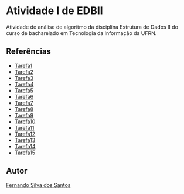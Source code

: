 # Atividade I de EDBII

Atividade de análise de algoritmo da disciplina Estrutura de Dados II do curso de bacharelado em Tecnologia da Informação da UFRN.

## Referências


- [Tarefa1](https://github.com/nandosannn/edb2-atividade1/tree/main/tarefa_01)
- [Tarefa2](https://github.com/nandosannn/edb2-atividade1/tree/main/tarefa_02)
- [Tarefa3](https://github.com/nandosannn/edb2-atividade1/tree/main/tarefa_03)
- [Tarefa4](https://github.com/nandosannn/edb2-atividade1/tree/main/tarefa_04)
- [Tarefa5](https://github.com/nandosannn/edb2-atividade1/tree/main/tarefa_05)
- [Tarefa6](https://github.com/nandosannn/edb2-atividade1/tree/main/tarefa_06)
- [Tarefa7](https://github.com/nandosannn/edb2-atividade1/tree/main/tarefa_07)
- [Tarefa8](https://github.com/nandosannn/edb2-atividade1/tree/main/tarefa_08)
- [Tarefa9](https://github.com/nandosannn/edb2-atividade1/tree/main/tarefa_09)
- [Tarefa10](https://github.com/nandosannn/edb2-atividade1/tree/main/tarefa_10)
- [Tarefa11]()
- [Tarefa12]()
- [Tarefa13]()
- [Tarefa14]()
- [Tarefa15]()

## Autor
[Fernando Silva dos Santos]()
